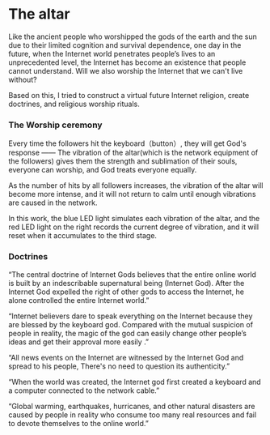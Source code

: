 # The altar
Like the ancient people who worshipped the gods of the earth and the sun due to their limited cognition and survival dependence, one day in the future, when the Internet world penetrates people’s lives to an unprecedented level, the Internet has become an existence that people cannot understand. Will we also worship the Internet that we can't live without?

Based on this, I tried to construct a virtual future Internet religion, create doctrines, and religious worship rituals.

### The Worship ceremony
Every time the followers hit the keyboard（button）, they will get God's response —— The vibration of the altar(which is the network equipment of the followers) gives them the strength and sublimation of their souls, everyone can worship, and God treats everyone equally.

As the number of hits by all followers increases, the vibration of the altar will become more intense, and it will not return to calm until enough vibrations are caused in the network.

In this work, the blue LED light simulates each vibration of the altar, and the red LED light on the right records the current degree of vibration, and it will reset when it accumulates to the third stage.

### Doctrines
“The central doctrine of Internet Gods believes that the entire online world is built by an indescribable supernatural being (Internet God). After the Internet God expelled the right of other gods to access the Internet, he alone controlled the entire Internet world.”

“Internet believers dare to speak everything on the Internet because they are blessed by the keyboard god. Compared with the mutual suspicion of people in reality, the magic of the god can easily change other people’s ideas and get their approval more easily .”

“All news events on the Internet are witnessed by the Internet God and spread to his people, There's no need to question its authenticity.”

“When the world was created, the Internet god first created a keyboard and a computer connected to the network cable.”

“Global warming, earthquakes, hurricanes, and other natural disasters are caused by people in reality who consume too many real resources and fail to devote themselves to the online world.”

